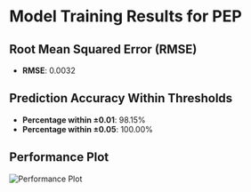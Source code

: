 # Model Training Results for PEP

## Root Mean Squared Error (RMSE)
- **RMSE**: 0.0032

## Prediction Accuracy Within Thresholds
- **Percentage within ±0.01**: 98.15%
- **Percentage within ±0.05**: 100.00%

## Performance Plot
![Performance Plot](../imgs/PEP.png)

